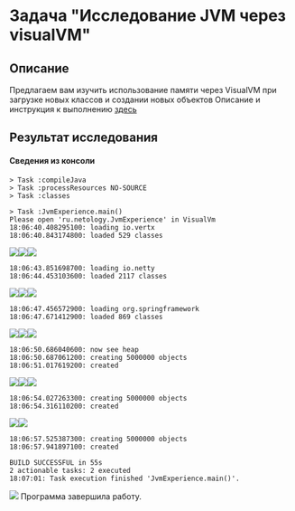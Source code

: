 # Задача "Исследование JVM через visualVM"

## Описание
Предлагаем вам изучить использование памяти через VisualVM при загрузке новых классов и создании новых объектов
Описание и инструкция к выполнению [здесь](https://github.com/netology-code/jd-homeworks/tree/master/jvm/README.md)

## Результат исследования
#### Сведения из консоли
```
> Task :compileJava
> Task :processResources NO-SOURCE
> Task :classes

> Task :JvmExperience.main()
Please open 'ru.netology.JvmExperience' in VisualVm
18:06:40.408295100: loading io.vertx
18:06:40.843174800: loaded 529 classes
```

![](screenshots/1.png)![](screenshots/2.png)![](screenshots/3.png)

```
18:06:43.851698700: loading io.netty
18:06:44.453103600: loaded 2117 classes
```
![](screenshots/4.png)![](screenshots/5.png)![](screenshots/6.png)

```
18:06:47.456572900: loading org.springframework
18:06:47.671412900: loaded 869 classes
```
![](screenshots/7.png)![](screenshots/8.png)![](screenshots/14.png)

```
18:06:50.686040600: now see heap
18:06:50.687061200: creating 5000000 objects
18:06:51.017619200: created
```
![](screenshots/9.png)![](screenshots/10.png)![](screenshots/15.png)

```
18:06:54.027263300: creating 5000000 objects
18:06:54.316110200: created
```
![](screenshots/11.png)![](screenshots/12.png)

```
18:06:57.525387300: creating 5000000 objects
18:06:57.941897100: created

BUILD SUCCESSFUL in 55s
2 actionable tasks: 2 executed
18:07:01: Task execution finished 'JvmExperience.main()'.
```
![](screenshots/13.png)
Программа завершила работу.


